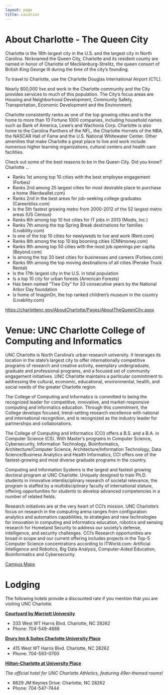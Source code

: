 ```yaml
---
layout: page
title: Location
---
```


# About Charlotte - The Queen City
Charlotte is the 16th largest city in the U.S. and the largest city in North Carolina. Nicknamed the Queen City, Charlotte and its resident county are named in honor of Charlotte of Mecklenburg-Strelitz, the queen consort of British King George III during the time of the city’s founding.

To travel to Charlotte, use the Charlotte Douglas International Airport (CTL).

Nearly 800,000 live and work in the Charlotte community and the City provides services to much of this population. The City’s focus areas are Housing and Neighborhood Development, Community Safety, Transportation, Economic Development and the Environment.

Charlotte consistently ranks as one of the top growing cities and is the home to more than 10 Fortune 1000 companies, including household names such as Bank of America, Lowe’s and Wachovia Corp. Charlotte is also home to the Carolina Panthers of the NFL, the Charlotte Hornets of the NBA, the NASCAR Hall of Fame and the U.S. National Whitewater Center. Other amenities that make Charlotte a great place to live and work include numerous higher learning organizations, cultural centers and health care facilities.

Check out some of the best reasons to be in the Queen City. Did you know? Charlotte …

- Ranks 1st among top 10 cities with the best employee engagement (Forbes)
- Ranks 2nd among 25 largest cities for most desirable place to purchase a home (Nerdwallet.com)
- Ranks 2nd in the best areas for job-seeking college graduates (Careerbliss.com)
- Is the 5th fastest growing metro from 2000-2012 of the 52 largest metro areas (US Census)
- Ranks 6th among top 10 hot cities for IT jobs in 2013 (Modis, Inc.)
- Ranks 7th among the top Spring Break destinations for families (Livability.com)
- Is one of the top 10 cities for newlyweds to live and work (Rent.com)
- Ranks 8th among the top 10 big booming cities (CNNmoney.com)
- Ranks 9th among top 50 cities with the most job openings per capita (Beyond.com)
- Is among the top 20 best cities for businesses and careers (Forbes.com)
- Ranks 9th among the top moving destinations of all cities (Penske Truck Rental)
- Is the 17th largest city in the U.S. in total population
- Is a top 10 city for urban forests (American Forests)
- Has been named “Tree City” for 33 consecutive years by the National Arbor Day foundation
- Is home of ImaginOn, the top ranked children’s museum in the country (Livability.com)

https://charlottenc.gov/AboutCharlotte/Pages/AboutTheQueenCity.aspx

# Venue: UNC Charlotte College of Computing and Informatics

UNC Charlotte is North Carolina’s urban research university. It leverages its location in the state’s largest city to offer internationally competitive programs of research and creative activity, exemplary undergraduate, graduate and professional programs, and a focused set of community engagement initiatives. UNC Charlotte maintains a particular commitment to addressing the cultural, economic, educational, environmental, health, and social needs of the greater Charlotte region.

The College of Computing and Informatics is committed to being the recognized leader for competitive, innovative, and market-responsive computing and informatics education. Through this commitment, the College develops focused, trend-setting research excellence with national and international recognition, and is recognized as the industry leader for partnerships and collaborations.

The College of Computing and Informatics (CCI) offers a B.S. and a B.A. in Computer Science (CS). With Master’s programs in Computer Science, Cybersecurity, Information Technology, Bioinformatics, Architecture/Computer Science, Architecture/Information Technology, Data Science/Business Analytics and Health Informatics, CCI offers one of the fastest-growing and most diverse graduate programs in the country.

Computing and Information Systems is the largest and fastest growing doctoral program at UNC Charlotte. Uniquely designed to train Ph.D. students in innovative interdisciplinary research of societal relevance, the program is staffed by a multidisciplinary faculty of international stature, offering opportunities for students to develop advanced competencies in a number of related fields.

Research initiatives are at the very heart of CCI’s mission. UNC Charlotte’s focus on research in the computing arena ranges from configuration analytics and automation capabilities, to strategies and new technologies for innovation in computing and informatics education, robotics and sensing research for Homeland Security to address our society’s defense, intelligence, and security challenges. CCI’s Research opportunities are broad in scope and our current offering includes projects in the Top-5 Computer Science concentrations according to ITWorld.com: Artificial Intelligence and Robotics, Big Data Analysis, Computer-Aided Education, Bioinformatics and Cybersecurity.

[Campus Maps](https://facilities.uncc.edu/our-services/maps/printable-campus-maps)

# Lodging

The following hotels provide a discounted rate if you mention that you are visiting UNC Charlotte.

**[Courtyard by Marriott University](https://www.marriott.com/hotels/hotel-photos/cltun-courtyard-charlotte-university-research-park/)**

- 333 West WT Harris Blvd. Charlotte, NC 28262
- Phone: 704-549-4888

**[Drury Inn & Suites Charlotte University Place](https://www.druryhotels.com/locations/charlotte-nc/drury-inn-and-suites-charlotte-university-place)**

- 415 West WT Harris Blvd. Charlotte, NC 28262
- Phone: 704-593-0700

**[Hilton-Charlotte at University Place](https://www3.hilton.com/en/hotels/north-carolina/hilton-charlotte-university-place-CLTHUHF/index.html)**

*The official hotel for UNC Charlotte Athletics, featuring 49er-themed rooms!*

- 8629 JM Keynes Drive. Charlotte, NC 28262
- Phone: 704-547-7444